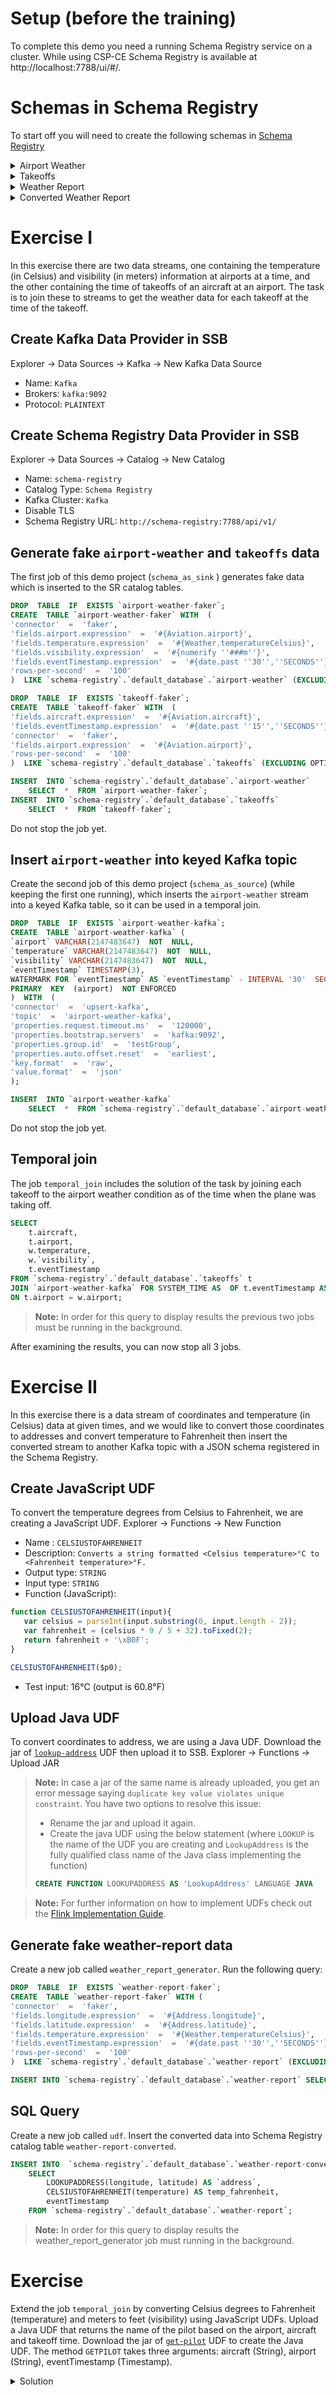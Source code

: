 # Setup (before the training)
To complete this demo you need a running Schema Registry service on a cluster. While using CSP-CE Schema Registry is available at http://localhost:7788/ui/#/.

# Schemas in Schema Registry

To start off you will need to create the following schemas in [Schema Registry](http://localhost:7788)

<details>
<summary>
Airport Weather
</summary>

- Name: `airport-weather`
- Description: `Temperature and visibility data at airports`
- Type: `Avro schema provider`
- Schema group: `Kafka`
- Compatibility: `Backward`
- Schema:

```json
{
 "namespace": "com.cloudera.ssb.training.schemaregistry.data",
 "type": "record",
 "name": "AirportWeather",
 "ssb.rowtimeAttribute": "eventTimestamp",
 "ssb.watermarkExpression": "`eventTimestamp` - INTERVAL '30' SECOND",
 "fields": [
  {
   "name": "airport",
   "type": "string"
  },
  {
   "name": "temperature",
   "type": "string"
  },
  {
   "name": "visibility",
   "type": "string"
  },
  {
   "name": "eventTimestamp",
   "type": [
    "null",
    {
     "type": "long",
     "logicalType": "timestamp-millis"
    }
   ]
  }
 ]
}
```

</details>

<details>
<summary>
Takeoffs
</summary>

- Name: `takeoffs`
- Description: `Data of plane takeoffs`
- Type: `JSON schema provider`
- Schema group: `Kafka`
- Schema:
```json
{
 "$schema": "http://json-schema.org/draft-07/schema#",
 "title": "TakeOffs",
 "type": "object",
 "additionalProperties": false,
 "$ssb.rowtimeAttribute": "eventTimestamp",
 "$ssb.watermarkExpression": "`eventTimestamp` - INTERVAL '15' SECOND",
 "properties": {
  "aircraft": {
   "type": "string"
  },
  "airport": {
   "type": "string"
  },
  "eventTimestamp": {
   "type": "string",
   "format": "date-time"
  }
 },
 "required": [
  "aircraft",
  "airport",
  "eventTimestamp"
 ]
}
```
</details>

<details>
<summary>
Weather Report
</summary>

- Name: `weather-report`
- Description: `weather-report`
- Type: `Avro schema provider`
- Schema group: `Kafka`
- Compatibility: `Backward`
- Schema:
```json
{
	"type": "record",
	"name": "WeatherReport",
	"namespace": "com.cloudera.ssb.training.data.avro",
	"fields": [
	{
	"name": "longitude",
	"type": {
		"type": "string",
		"avro.java.string": "String"
	}
	},
	{
	"name": "latitude",
	"type": {
		"type": "string",
		"avro.java.string": "String"
	}
	},
	{
	"name": "temperature",
	"type": {
		"type": "string",
		"avro.java.string": "String"
	}
	},
	{
	"name": "eventTimestamp",
	"type": [
		"null",
		{
		"type": "long",
		"logicalType": "timestamp-millis"
		}
	]
}
	]
}
```
</details>

<details>
<summary>
Converted Weather Report
</summary>

- Name: `weather-report-converted`
- Description: `Weather data at addresses and in Fahrenheit`
- Type: `JSON schema provider`
- Schema group: `Kafka`
- Schema:
```json
{
 "$schema": "http://json-schema.org/draft-07/schema#",
 "title": "ConvertedWeatherReport",
 "type": "object",
 "additionalProperties": false,
 "$ssb.rowtimeAttribute": "eventTimestamp",
 "$ssb.watermarkExpression": "`eventTimestamp` - INTERVAL '15' SECOND",
 "properties": {
  "address": {
   "type": "string"
  },
  "temperatureFahrenheit": {
   "type": "string"
  },
  "eventTimestamp": {
   "type": "string",
   "format": "date-time"
  }
 },
 "required": [
  "address",
  "temperature",
  "eventTimestamp"
 ]
}
```
</details>

# Exercise I
In this exercise there are two data streams, one containing the temperature (in Celsius) and visibility (in meters) information at airports at a time, and the other containing the time of takeoffs of an aircraft at an airport. The task is to join these to streams to get the weather data for each takeoff at the time of the takeoff.

## Create Kafka Data Provider in SSB
Explorer -> Data Sources -> Kafka -> New Kafka Data Source
- Name: `Kafka`
- Brokers: `kafka:9092`
- Protocol: `PLAINTEXT`

## Create Schema Registry Data Provider in SSB
Explorer -> Data Sources -> Catalog -> New Catalog
- Name: `schema-registry`
- Catalog Type: `Schema Registry`
- Kafka Cluster: `Kafka`
- Disable TLS
- Schema Registry URL: `http://schema-registry:7788/api/v1/`

## Generate fake `airport-weather` and `takeoffs` data

The first job of this demo project (`schema_as_sink` ) generates fake data which is inserted to the SR catalog tables.
```sql
DROP  TABLE  IF  EXISTS `airport-weather-faker`;
CREATE  TABLE `airport-weather-faker` WITH  (
'connector'  =  'faker',
'fields.airport.expression'  =  '#{Aviation.airport}',
'fields.temperature.expression'  =  '#{Weather.temperatureCelsius}',
'fields.visibility.expression'  =  '#{numerify ''###m''}',
'fields.eventTimestamp.expression'  =  '#{date.past ''30'',''SECONDS''}',
'rows-per-second'  =  '100'
)  LIKE `schema-registry`.`default_database`.`airport-weather` (EXCLUDING OPTIONS);

DROP  TABLE  IF  EXISTS `takeoff-faker`;
CREATE  TABLE `takeoff-faker` WITH  (
'fields.aircraft.expression'  =  '#{Aviation.aircraft}',
'fields.eventTimestamp.expression'  =  '#{date.past ''15'',''SECONDS''}',
'connector'  =  'faker',
'fields.airport.expression'  =  '#{Aviation.airport}',
'rows-per-second'  =  '100'
)  LIKE `schema-registry`.`default_database`.`takeoffs` (EXCLUDING OPTIONS);

INSERT  INTO `schema-registry`.`default_database`.`airport-weather`
	SELECT  *  FROM `airport-weather-faker`;
INSERT  INTO `schema-registry`.`default_database`.`takeoffs`
	SELECT  *  FROM `takeoff-faker`;
```

Do not stop the job yet.

## Insert `airport-weather` into keyed Kafka topic

Create the second job of this demo project (`schema_as_source`) (while keeping the first one running), which inserts the `airport-weather` stream into a keyed Kafka table, so it can be used in a temporal join.
```sql
DROP  TABLE  IF  EXISTS `airport-weather-kafka`;
CREATE  TABLE `airport-weather-kafka` (
`airport` VARCHAR(2147483647)  NOT  NULL,
`temperature` VARCHAR(2147483647)  NOT  NULL,
`visibility` VARCHAR(2147483647)  NOT  NULL,
`eventTimestamp` TIMESTAMP(3),
WATERMARK FOR `eventTimestamp` AS `eventTimestamp` - INTERVAL '30'  SECOND,
PRIMARY  KEY  (airport)  NOT ENFORCED
)  WITH  (
'connector'  =  'upsert-kafka',
'topic'  =  'airport-weather-kafka',
'properties.request.timeout.ms'  =  '120000',
'properties.bootstrap.servers'  =  'kafka:9092',
'properties.group.id'  =  'testGroup',
'properties.auto.offset.reset'  =  'earliest',
'key.format'  =  'raw',
'value.format'  =  'json'
);

INSERT  INTO `airport-weather-kafka`
	SELECT  *  FROM `schema-registry`.`default_database`.`airport-weather`;
```
Do not stop the job yet.


## Temporal join

The job `temporal_join` includes the solution of the task by joining each takeoff to the airport weather condition as of the time when the plane was taking off.
```sql
SELECT
	t.aircraft,
	t.airport,
	w.temperature,
	w.`visibility`,
	t.eventTimestamp
FROM `schema-registry`.`default_database`.`takeoffs` t
JOIN `airport-weather-kafka` FOR SYSTEM_TIME AS  OF t.eventTimestamp AS w
ON t.airport = w.airport;
```

> **Note:** In order for this query to display results the previous two jobs must be running in the background.

After examining the results, you can now stop all 3 jobs.
# Exercise II
In this exercise there is a data stream of coordinates and temperature (in Celsius) data at given times, and we would like to convert those coordinates to addresses and convert temperature to Fahrenheit then insert the converted stream to another Kafka topic with a JSON schema registered in the Schema Registry. 

## Create JavaScript UDF
To convert the temperature degrees from Celsius to Fahrenheit, we are creating a JavaScript UDF.
Explorer -> Functions -> New Function
- Name : `CELSIUSTOFAHRENHEIT`
- Description: `Converts a string formatted <Celsius temperature>°C to <Fahrenheit temperature>°F.`
- Output type: `STRING`
- Input type: `STRING`
- Function (JavaScript):
```javascript
function CELSIUSTOFAHRENHEIT(input){
   var celsius = parseInt(input.substring(0, input.length - 2));
   var fahrenheit = (celsius * 9 / 5 + 32).toFixed(2);
   return fahrenheit + '\xB0F';
}

CELSIUSTOFAHRENHEIT($p0);
```
- Test input: 16°C (output is 60.8°F)

## Upload Java UDF
To convert coordinates to address, we are using a Java UDF. Download the jar of [`lookup-address`](../resources/lookup-address/target/lookup-address-1.0-jar-with-dependencies.jar) UDF then upload it to SSB.
Explorer -> Functions -> Upload JAR

> **Note:** In case a jar of the same name is already uploaded, you get an error message saying `duplicate key value violates unique constraint`. You have two options to resolve this issue:
> - Rename the jar and upload it again.
> - Create the java UDF using the below statement (where `LOOKUP` is the name of the UDF you are creating and `LookupAddress` is the fully qualified class name of the Java class implementing the function)
> ```sql
> CREATE FUNCTION LOOKUPADDRESS AS 'LookupAddress' LANGUAGE JAVA
> ```

> **Note:** For further information on how to implement UDFs check out the [Flink Implementation Guide](https://nightlies.apache.org/flink/flink-docs-release-1.15/docs/dev/table/functions/udfs/#implementation-guide).

## Generate fake weather-report data
Create a new job called `weather_report_generator`. Run the following query:

```sql
DROP  TABLE  IF  EXISTS `weather-report-faker`;
CREATE  TABLE `weather-report-faker` WITH (
'connector'  =  'faker',
'fields.longitude.expression'  =  '#{Address.longitude}',
'fields.latitude.expression'  =  '#{Address.latitude}',
'fields.temperature.expression'  =  '#{Weather.temperatureCelsius}',
'fields.eventTimestamp.expression'  =  '#{date.past ''30'',''SECONDS''}',
'rows-per-second'  =  '100'
)  LIKE `schema-registry`.`default_database`.`weather-report` (EXCLUDING OPTIONS);

INSERT INTO `schema-registry`.`default_database`.`weather-report` SELECT * FROM `weather-report-faker`;
```

## SQL Query
Create a new job called `udf`.
Insert the converted data into Schema Registry catalog table `weather-report-converted`.

```sql
INSERT INTO  `schema-registry`.`default_database`.`weather-report-converted`
    SELECT
        LOOKUPADDRESS(longitude, latitude) AS `address`,
        CELSIUSTOFAHRENHEIT(temperature) AS temp_fahrenheit,
        eventTimestamp
    FROM `schema-registry`.`default_database`.`weather-report`;
```

> **Note:** In order for this query to display results the weather_report_generator job must running in the background.

# Exercise

Extend the job `temporal_join` by converting Celsius degrees to Fahrenheit (temperature) and meters to feet (visibility) using JavaScript UDFs. Upload a Java UDF that returns the name of the pilot based on the airport, aircraft and takeoff time. Download the jar of [`get-pilot`](../resources/get-pilot/target/get-pilot-1.0-jar-with-dependencies.jar) UDF to create the Java UDF. The method `GETPILOT` takes three arguments: aircraft (String), airport (String), eventTimestamp (Timestamp).

<details> <summary> Solution </summary>

**Java UDF**

Upload the jar [`get-pilot`](../resources/get-pilot/target/get-pilot-1.0-jar-with-dependencies.jar) or if the jar is already uploaded, rename the jar or use the below script.
```sql
CREATE FUNCTION GETPILOT AS 'GetPilot' LANGUAGE JAVA
```

**JavaScript UDF**

Create a JavaScript UDF.

- Name : `METERTOFEET`
- Description: `Converts a string formatted <distance in meter>m to <distance in feet>ft.`
- Output type: `STRING`
- Input type: `STRING`
- Function (JavaScript):
```javascript
function METERTOFEET(input) { 
   var meter = parseInt(input.substring(0, input.length - 1));
   var feet = (meter * 3.28084).toFixed(2);
   return feet + 'ft';
}

METERTOFEET($p0);
```

**SQL Query**

Create a new job and execute the below query.

```sql
DROP TABLE IF EXISTS `takeoff-weather`;
CREATE TABLE  `takeoff-weather` (
  `pilot` VARCHAR(2147483647),
  `aircraft` VARCHAR(2147483647),
  `airport` VARCHAR(2147483647),
  `temp_fahrenheit` VARCHAR(2147483647),
  `visibility_feet` VARCHAR(2147483647),
  `eventTimestamp` TIMESTAMP(3)
) WITH (
  'properties.auto.offset.reset' = 'earliest',
  'properties.bootstrap.servers' = 'kafka:9092',
  'connector' = 'kafka',
  'properties.request.timeout.ms' = '120000',
  'value.format' = 'json',
  'topic' = 'takeoff-weather',
  'properties.group.id' = 'testGroup'
);


INSERT INTO `takeoff-weather`
    SELECT
        GETPILOT(t.aircraft, t.airport, t.eventTimestamp) AS `pilot`,
        t.aircraft,
        t.airport,
        CELSIUSTOFAHRENHEIT(w.temperature) AS `temp_fahrenheit`,
        METERTOFEET(w.`visibility`) AS `visibility_feet`,
        t.eventTimestamp
    FROM `schema-registry`.`default_database`.`takeoffs` t
    JOIN `airport-weather-kafka` FOR SYSTEM_TIME AS OF t.eventTimestamp AS w
    ON t.airport = w.airport;
```
	
> **Note:** In order for this query to display results the `schema_as_source` and `schema_as_sink` jobs must be running in the background.


</details>
